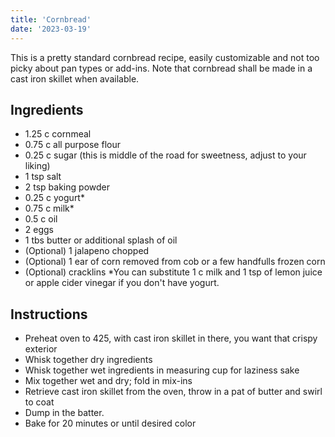 ```yaml
---
title: 'Cornbread'
date: '2023-03-19'
---
```


This is a pretty standard cornbread recipe, easily customizable and not too picky about pan types or add-ins. Note that cornbread shall be made in a cast iron skillet when available.

## Ingredients
- 1.25 c cornmeal
- 0.75 c all purpose flour
- 0.25 c sugar (this is middle of the road for sweetness, adjust to your liking)
- 1 tsp salt
- 2 tsp baking powder
- 0.25 c yogurt*
- 0.75 c milk*
- 0.5 c oil
- 2 eggs
- 1 tbs butter or additional splash of oil
- (Optional) 1 jalapeno chopped
- (Optional) 1 ear of corn removed from cob or a few handfulls frozen corn
- (Optional) cracklins
*You can substitute 1 c milk and 1 tsp of lemon juice or apple cider vinegar if you don't have yogurt.

## Instructions
- Preheat oven to 425, with cast iron skillet in there, you want that crispy exterior
- Whisk together dry ingredients
- Whisk together wet ingredients in measuring cup for laziness sake
- Mix together wet and dry; fold in mix-ins
- Retrieve cast iron skillet from the oven, throw in a pat of butter and swirl to coat
- Dump in the batter.
- Bake for 20 minutes or until desired color
